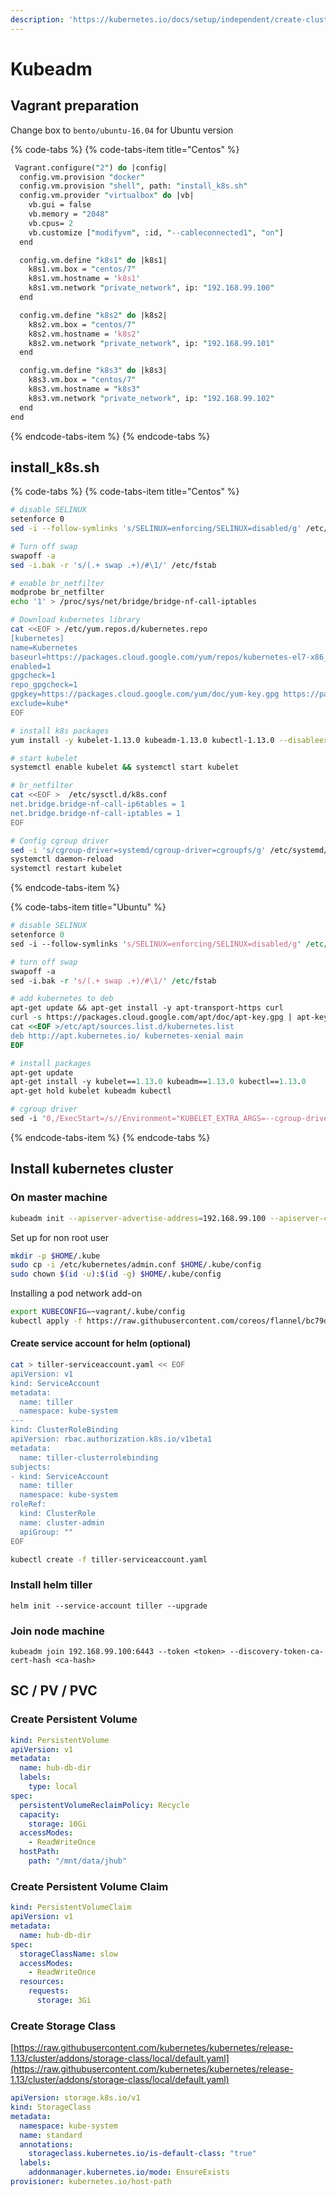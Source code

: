 ```yaml
---
description: 'https://kubernetes.io/docs/setup/independent/create-cluster-kubeadm/'
---
```


# Kubeadm

## Vagrant preparation

Change box to `bento/ubuntu-16.04` for Ubuntu version

{% code-tabs %}
{% code-tabs-item title="Centos" %}
```perl
 Vagrant.configure("2") do |config|
  config.vm.provision "docker"
  config.vm.provision "shell", path: "install_k8s.sh"
  config.vm.provider "virtualbox" do |vb|
    vb.gui = false
    vb.memory = "2048"
    vb.cpus= 2
    vb.customize ["modifyvm", :id, "--cableconnected1", "on"]
  end

  config.vm.define "k8s1" do |k8s1|
    k8s1.vm.box = "centos/7"
    k8s1.vm.hostname = 'k8s1'
    k8s1.vm.network "private_network", ip: "192.168.99.100"
  end

  config.vm.define "k8s2" do |k8s2|
    k8s2.vm.box = "centos/7"
    k8s2.vm.hostname = 'k8s2'
    k8s2.vm.network "private_network", ip: "192.168.99.101"
  end

  config.vm.define "k8s3" do |k8s3|
    k8s3.vm.box = "centos/7"
    k8s3.vm.hostname = "k8s3"
    k8s3.vm.network "private_network", ip: "192.168.99.102"
  end
end
```
{% endcode-tabs-item %}
{% endcode-tabs %}

## install\_k8s.sh

{% code-tabs %}
{% code-tabs-item title="Centos" %}
```bash
# disable SELINUX
setenforce 0
sed -i --follow-symlinks 's/SELINUX=enforcing/SELINUX=disabled/g' /etc/sysconfig/selinux

# Turn off swap
swapoff -a
sed -i.bak -r 's/(.+ swap .+)/#\1/' /etc/fstab

# enable br_netfilter
modprobe br_netfilter
echo '1' > /proc/sys/net/bridge/bridge-nf-call-iptables

# Download kubernetes library
cat <<EOF > /etc/yum.repos.d/kubernetes.repo
[kubernetes]
name=Kubernetes
baseurl=https://packages.cloud.google.com/yum/repos/kubernetes-el7-x86_64
enabled=1
gpgcheck=1
repo_gpgcheck=1
gpgkey=https://packages.cloud.google.com/yum/doc/yum-key.gpg https://packages.cloud.google.com/yum/doc/rpm-package-key.gpg
exclude=kube*
EOF

# install k8s packages
yum install -y kubelet-1.13.0 kubeadm-1.13.0 kubectl-1.13.0 --disableexcludes=kubernetes

# start kubelet
systemctl enable kubelet && systemctl start kubelet

# br_netfilter
cat <<EOF >  /etc/sysctl.d/k8s.conf
net.bridge.bridge-nf-call-ip6tables = 1
net.bridge.bridge-nf-call-iptables = 1
EOF

# Config cgroup driver
sed -i 's/cgroup-driver=systemd/cgroup-driver=cgroupfs/g' /etc/systemd/system/kubelet.service.d/10-kubeadm.conf
systemctl daemon-reload
systemctl restart kubelet
```
{% endcode-tabs-item %}

{% code-tabs-item title="Ubuntu" %}
```perl
# disable SELINUX
setenforce 0
sed -i --follow-symlinks 's/SELINUX=enforcing/SELINUX=disabled/g' /etc/sysconfig/selinux

# turn off swap
swapoff -a
sed -i.bak -r 's/(.+ swap .+)/#\1/' /etc/fstab

# add kubernetes to deb
apt-get update && apt-get install -y apt-transport-https curl
curl -s https://packages.cloud.google.com/apt/doc/apt-key.gpg | apt-key add -
cat <<EOF >/etc/apt/sources.list.d/kubernetes.list
deb http://apt.kubernetes.io/ kubernetes-xenial main
EOF

# install packages
apt-get update
apt-get install -y kubelet==1.13.0 kubeadm==1.13.0 kubectl==1.13.0
apt-get hold kubelet kubeadm kubectl

# cgroup driver
sed -i '0,/ExecStart=/s//Environment="KUBELET_EXTRA_ARGS=--cgroup-driver=cgroupfs"\n&/' /etc/systemd/system/kubelet.service.d/10-kubeadm.conf
```
{% endcode-tabs-item %}
{% endcode-tabs %}

## Install kubernetes cluster

### On master machine

```bash
kubeadm init --apiserver-advertise-address=192.168.99.100 --apiserver-cert-extra-sans=192.168.99.100 --node-name $(hostname -s) --kubernetes-version=1.13.0 --pod-network-cidr=10.244.0.0/16 --apiserver-bind-port=443
```

Set up for non root user

```bash
mkdir -p $HOME/.kube
sudo cp -i /etc/kubernetes/admin.conf $HOME/.kube/config
sudo chown $(id -u):$(id -g) $HOME/.kube/config
```

Installing a pod network add-on

```bash
export KUBECONFIG=~vagrant/.kube/config
kubectl apply -f https://raw.githubusercontent.com/coreos/flannel/bc79dd1505b0c8681ece4de4c0d86c5cd2643275/Documentation/kube-flannel.yml
```

#### Create service account for helm \(optional\)

```bash
cat > tiller-serviceaccount.yaml << EOF
apiVersion: v1
kind: ServiceAccount
metadata:
  name: tiller
  namespace: kube-system
---
kind: ClusterRoleBinding
apiVersion: rbac.authorization.k8s.io/v1beta1
metadata:
  name: tiller-clusterrolebinding
subjects:
- kind: ServiceAccount
  name: tiller
  namespace: kube-system
roleRef:
  kind: ClusterRole
  name: cluster-admin
  apiGroup: ""
EOF

kubectl create -f tiller-serviceaccount.yaml
```

### Install helm tiller

```text
helm init --service-account tiller --upgrade
```

### Join node machine

```
kubeadm join 192.168.99.100:6443 --token <token> --discovery-token-ca-cert-hash <ca-hash>
```

## SC / PV / PVC

### Create Persistent Volume

```yaml
kind: PersistentVolume
apiVersion: v1
metadata:
  name: hub-db-dir
  labels:
    type: local
spec:
  persistentVolumeReclaimPolicy: Recycle
  capacity:
    storage: 10Gi
  accessModes:
    - ReadWriteOnce
  hostPath:
    path: "/mnt/data/jhub"
```

### Create Persistent Volume Claim

```yaml
kind: PersistentVolumeClaim
apiVersion: v1
metadata:
  name: hub-db-dir
spec:
  storageClassName: slow
  accessModes:
    - ReadWriteOnce
  resources:
    requests:
      storage: 3Gi
```

### Create Storage Class

[https://raw.githubusercontent.com/kubernetes/kubernetes/release-1.13/cluster/addons/storage-class/local/default.yaml](https://raw.githubusercontent.com/kubernetes/kubernetes/release-1.13/cluster/addons/storage-class/local/default.yaml)

```yaml
apiVersion: storage.k8s.io/v1
kind: StorageClass
metadata:
  namespace: kube-system
  name: standard
  annotations:
    storageclass.kubernetes.io/is-default-class: "true"
  labels:
    addonmanager.kubernetes.io/mode: EnsureExists
provisioner: kubernetes.io/host-path
```

